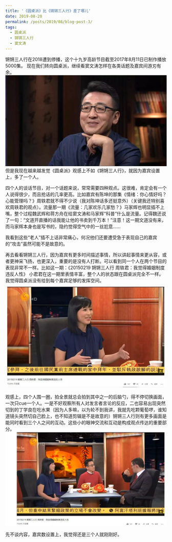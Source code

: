 ```yaml
---
title: '《圆桌派》比《锵锵三人行》差了哪儿'
date: 2019-08-20
permalink: /posts/2019/08/blog-post-3/
tags:
  - 圆桌派
  - 锵锵三人行
  - 窦文涛
---
```





锵锵三人行在2018遭到停播，这个十九岁高龄节目截至2017年8月11日已制作播放5000集。
现在我们转向圆桌派，继续看窦文涛怎样在各类话题及嘉宾间游刃有余。
![Editing a markdown file for a talk](/images/20190820/201908201.jpeg)
但是我现在越来越发觉《圆桌派》观感上不如《锵锵三人行》，就因为嘉宾设置上，多了一个人。

四个人的谈话节目，对一个话题来说，常常需要四种观点。这很难，肯定会有一个人说得很少，而且抢话的几率更高。比如嘉宾有陈坤的那集《情绪：你心情好吗？心能管理吗？》周轶君就不得不少说（我对陈坤话多还挺意外）（关键我还特别喜欢周轶君的观点）。流量那一期《流量：几家欢乐几家愁？》马家辉也明显插不上嘴，整个过程魏武辉和蒋方舟在给窦文涛和马家辉“科普”什么是流量。记得魏还说了一句：“文道开直播的话我能让他的书卖到千万本！”注意！这一期文道没有来，而马家辉本身也是写书的，隐约觉得空气中的一丝尬意……

我看到这些“老人”插不上话非常痛心，何况他们还要遭受急于表现自己的嘉宾的“攻击”虽然可能不是故意的。

再去看看锵锵三人行，因为嘉宾有更多时间描述事情，所以讲起事情来更从容，或者更神采飞扬，也更深入，重要的是没有人打断。可以看到同一个人在两个节目的表现非常不一样。比如这一期：《20150219 锵锵三人行 周轶君：我觉得婚姻制度违反人性》 小君君在这一期里表情丰富，整个人的状态跟在圆桌派完全不一样。我觉得圆桌派没有给到每个嘉宾足够的发挥空间。
![Editing a markdown file for a talk](/images/20190820/201908202.jpeg)

观感上，四个人围一圈，拍全景就总会拍到其中之一的后脑勺，得不停切换画面，一次只cue一个人。一是不好观察所有人对发言者言论的反应，二也容易出现突然切到的丁学良在吃水果（因为人多嘛，以为轮不到我讲，我就先吃颗葡萄啰，谁知道镜头突然切自己脸上，也不知道剪辑是不是故意的）锵锵三人行则有更多画面是能同时看到三个人之间的互动。这些小的眼神交流和互动是构成观点传达的重要部分。
![Editing a markdown file for a talk](/images/20190820/201908203.jpeg)

先不谈内容，嘉宾数设置上，我觉得还是三个人就刚刚好。




